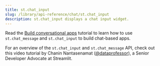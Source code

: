 ```yaml
---
title: st.chat_input
slug: /library/api-reference/chat/st.chat_input
description: st.chat_input displays a chat input widget.
---
```


<Tip>

Read the [Build conversational apps](/knowledge-base/tutorials/build-conversational-apps) tutorial to learn how to use `st.chat_message` and `st.chat_input` to build chat-based apps.

</Tip>

<Autofunction function="streamlit.chat_input" />

For an overview of the `st.chat_input` and `st.chat_message` API, check out this video tutorial by Chanin Nantasenamat ([@dataprofessor](https://www.youtube.com/dataprofessor)), a Senior Developer Advocate at Streamlit.

<YouTube videoId="4sPnOqeUDmk" />
